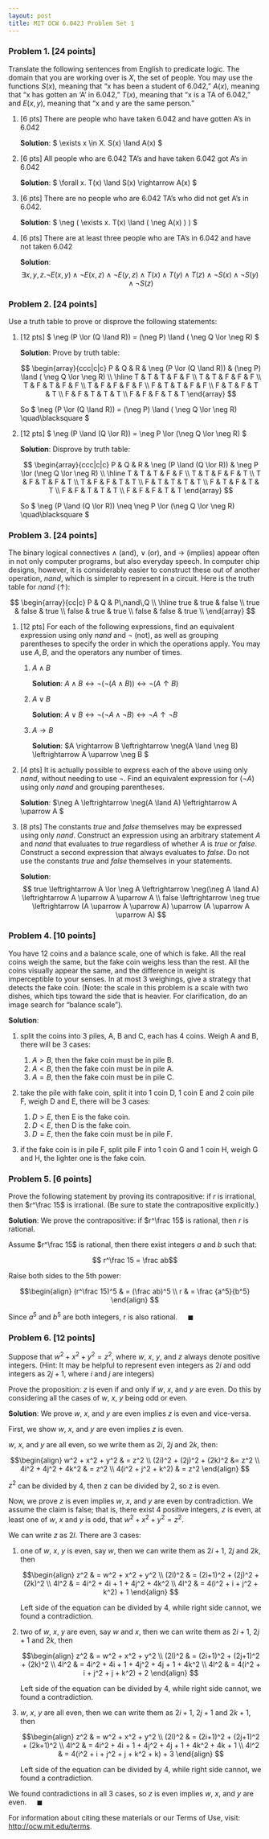```yaml
---
layout: post
title: MIT OCW 6.042J Problem Set 1
---
```

### Problem 1. [24 points]

Translate the following sentences from English to predicate logic. The domain that you are working over is $X$, the set of people. You may use the functions $S(x)$, meaning that “x has been a student of 6.042,” $A(x)$, meaning that “x has gotten an ‘A’ in 6.042,” $T(x)$, meaning that “x is a TA of 6.042,” and $E(x, y)$, meaning that “x and y are the same person.”

1. [6 pts] There are people who have taken 6.042 and have gotten A’s in 6.042
	
	**Solution**: $ \exists x \in X. S(x) \land A(x) $
	
2. [6 pts] All people who are 6.042 TA’s and have taken 6.042 got A’s in 6.042
	
	**Solution**: $ \forall x. T(x) \land S(x) \rightarrow A(x) $
	
3. [6 pts] There are no people who are 6.042 TA’s who did not get A’s in 6.042.
	
	**Solution**: $ \neg ( \exists x. T(x) \land ( \neg A(x) ) ) $
	
4. [6 pts] There are at least three people who are TA’s in 6.042 and have not taken 6.042
	
	**Solution**: 
	$$ \exists x, y, z. \neg E(x,y) \land \neg E(x,z) \land \neg E(y,z) \land T(x) \land T(y) \land T(z) \land \neg S(x) \land \neg S(y) \land \neg S(z) $$


### Problem 2. [24 points]

Use a truth table to prove or disprove the following statements:

1. [12 pts] $ \neg (P \lor (Q \land R)) = (\neg P) \land ( \neg Q \lor \neg R) $
	
	**Solution**: Prove by truth table:

	$$
	\begin{array}{ccc|c|c}
		P & Q & R & \neg (P \lor (Q \land R)) & (\neg P) \land ( \neg Q \lor \neg R) \\
		\hline
		T & T & T & F & F \\
		T & T & F & F & F \\
		T & F & T & F & F \\
		T & F & F & F & F \\
		F & T & T & F & F \\
		F & T & F & T & T \\
		F & F & T & T & T \\
		F & F & F & T & T
	\end{array}
	$$
	
	So $ \neg (P \lor (Q \land R)) = (\neg P) \land ( \neg Q \lor \neg R) \quad\blacksquare $
	
2. [12 pts] $ \neg (P \land (Q \lor R)) = \neg P \lor (\neg Q \lor \neg R) $
	
	**Solution**: Disprove by truth table:
	
	$$
	\begin{array}{ccc|c|c}
		P & Q & R & \neg (P \land (Q \lor R)) & \neg P \lor (\neg Q \lor \neg R) \\
		\hline
		T & T & T & F & F \\
		T & T & F & F & T \\
		T & F & T & F & T \\
		T & F & F & T & T \\
		F & T & T & T & T \\
		F & T & F & T & T \\
		F & F & T & T & T \\
		F & F & F & T & T
	\end{array}
	$$
	
	So $ \neg (P \land (Q \lor R)) \neq \neg P \lor (\neg Q \lor \neg R)  \quad\blacksquare $


### Problem 3. [24 points]

The binary logical connectives $\land$ (and), $\lor$ (or), and $\rightarrow$ (implies) appear often in not only computer programs, but also everyday speech. In computer chip designs, however, it is considerably easier to construct these out of another operation, $nand$, which is simpler to represent in a circuit. Here is the truth table for $nand$ ($\uparrow$):

$$
\begin{array}{cc|c}
	P & Q & P\,nand\,Q \\
	\hline
	true & true & false \\
	true & false & true \\
	false & true & true \\
	false & false & true \\
\end{array}
$$

1. [12 pts] For each of the following expressions, find an equivalent expression using only $nand$ and $\neg$ (not), as well as grouping parentheses to specify the order in which the operations apply. You may use $A, B$, and the operators any number of times.
	1. $A \land B$
		
		**Solution**:  $A \land B \leftrightarrow \neg(\neg(A \land B)) \leftrightarrow \neg(A \uparrow B)$
		
	2. $A \lor B$
		
		**Solution**:  $A \lor B \leftrightarrow \neg(\neg A \land \neg B) \leftrightarrow \neg A \uparrow \neg B$
		
	3. $A \rightarrow B$
		
		**Solution**:  $A \rightarrow B \leftrightarrow \neg(A \land \neg B) \leftrightarrow A \uparrow \neg B $
		
2. [4 pts] It is actually possible to express each of the above using only $nand$, without needing to use $\neg$. Find an equivalent expression for $(\neg A)$ using only $nand$ and grouping parentheses.
	
	**Solution**:  $\neg A \leftrightarrow \neg(A \land A) \leftrightarrow A \uparrow A $

3. [8 pts] The constants $true$ and $false$ themselves may be expressed using only $nand$. Construct an expression using an arbitrary statement $A$ and $nand$ that evaluates to $true$ regardless of whether $A$ is $true$ or $false$. Construct a second expression that always evaluates to $false$. Do not use the constants $true$ and $false$ themselves in your statements.
	
	**Solution**: 
	$$ true \leftrightarrow A \lor \neg A \leftrightarrow \neg(\neg A \land A) \leftrightarrow A \uparrow A \uparrow A \\
	false \leftrightarrow \neg true \leftrightarrow (A \uparrow A \uparrow A) \uparrow (A \uparrow A \uparrow A) $$

### Problem 4. [10 points]

You have 12 coins and a balance scale, one of which is fake. All
the real coins weigh the same, but the fake coin weighs less than the rest. All the coins visually appear the same, and the difference in weight is imperceptible to your senses. In at most 3 weighings, give a strategy that detects the fake coin. (Note: the scale in this problem
is a scale with two dishes, which tips toward the side that is heavier. For clarification, do an image search for “balance scale”).

**Solution**:

1. split the coins into 3 piles, A, B and C, each has 4 coins. Weigh A and B, there will be 3 cases:
	1. $A > B$, then the fake coin must be in pile B.
	2. $A < B$, then the fake coin must be in pile A.
	3. $A = B$, then the fake coin must be in pile C.

2. take the pile with fake coin, split it into 1 coin D, 1 coin E and 2 coin pile F, weigh D and E, there will be 3 cases:
	1. $D > E$, then E is the fake coin.
	2. $D < E$, then D is the fake coin.
	3. $D = E$, then the fake coin must be in pile F.

3. if the fake coin is in pile F, split pile F into 1 coin G and 1 coin H, weigh G and H, the lighter one is the fake coin.


### Problem 5. [6 points]

Prove the following statement by proving its contrapositive: if $r$ is
irrational, then $r^\frac 15$ is irrational. (Be sure to state the contrapositive explicitly.)

**Solution**: We prove the contrapositive: if $r^\frac 15$ is rational, then $r$ is rational.

Assume $r^\frac 15$ is rational, then there exist integers $a$ and $b$ such that:

$$  r^\frac 15 = \frac ab$$

Raise both sides to the 5th power:

$$\begin{align}
	 (r^\frac 15)^5 & = (\frac ab)^5  \\
	 r & = \frac {a^5}{b^5}
	\end{align}
$$

Since $a^5$ and $b^5$ are both integers, r is also rational. $\quad\blacksquare$

### Problem 6. [12 points]

Suppose that $w^2 + x^2 + y^2 = z^2$, where $w$, $x$, $y$, and $z$ always denote positive integers. (Hint: It may be helpful to represent even integers as $2i$ and odd integers as $2j + 1$, where $i$ and $j$ are integers)

Prove the proposition: $z$ is even if and only if $w$, $x$, and $y$ are even. Do this by considering all the cases of $w$, $x$, $y$ being odd or even.

**Solution**: We prove $w$, $x$, and $y$ are even implies $z$ is even and vice-versa.

First, we show $w$, $x$, and $y$ are even implies $z$ is even.

$w$, $x$, and $y$ are all even, so we write them as $2i$, $2j$ and $2k$, then:

$$\begin{align}
	w^2 + x^2 + y^2  & = z^2 \\
	(2i)^2 + (2j)^2 + (2k)^2 &= z^2 \\
	4i^2 + 4j^2 + 4k^2 & = z^2 \\
	4(i^2 + j^2 + k^2) & =  z^2
	\end{align}
$$

$z^2$ can be divided by 4, then z can be divided by 2, so z is even.

Now, we prove $z$ is even implies $w$, $x$, and $y$ are even by contradiction. We assume the claim is false; that is, there exist 4 positive integers, $z$ is even, at least one of $w$, $x$ and $y$ is odd, that $w^2 + x^2 + y^2 = z^2$.

We can write $z$ as $2l$. There are 3 cases:

1. one of $w$, $x$, $y$ is even, say $w$, then we can write them as $2i+1$, $2j$ and $2k$, then

	$$\begin{align}
		z^2 & = w^2 + x^2 + y^2 \\
		(2l)^2 & = (2i+1)^2 + (2j)^2 + (2k)^2 \\
		4l^2 & = 4i^2 + 4i + 1 + 4j^2 + 4k^2 \\
		4l^2 & = 4(i^2 + i + j^2 + k^2) + 1
	\end{align}
	$$

	Left side of the equation can be divided by 4, while right side cannot, we found a contradiction.

2. two of $w$, $x$, $y$ are even, say $w$ and $x$, then we can write them as $2i+1$, $2j+1$ and $2k$, then

	$$\begin{align}
		z^2 & = w^2 + x^2 + y^2 \\
		(2l)^2 & = (2i+1)^2 + (2j+1)^2 + (2k)^2 \\
		4l^2 & = 4i^2 + 4i + 1 + 4j^2 + 4j + 1 + 4k^2 \\
		4l^2 & = 4(i^2 + i + j^2 + j + k^2) + 2
	\end{align}
	$$

	Left side of the equation can be divided by 4, while right side cannot, we found a contradiction.

2. $w$, $x$, $y$ are all even, then we can write them as $2i+1$, $2j+1$ and $2k+1$, then

	$$\begin{align}
		z^2 & = w^2 + x^2 + y^2 \\
		(2l)^2 & = (2i+1)^2 + (2j+1)^2 + (2k+1)^2 \\
		4l^2 & = 4i^2 + 4i + 1 + 4j^2 + 4j + 1 + 4k^2 + 4k + 1 \\
		4l^2 & = 4(i^2 + i + j^2 + j + k^2 + k) + 3
	\end{align}
	$$

	Left side of the equation can be divided by 4, while right side cannot, we found a contradiction.

We found contradictions in all 3 cases, so $z$ is even implies $w$, $x$, and $y$ are even. $\quad\blacksquare$

For information about citing these materials or our Terms of Use, visit: http://ocw.mit.edu/terms. 

